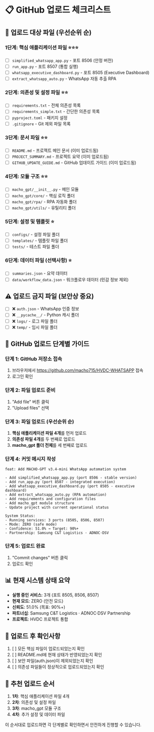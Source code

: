 # 📋 GitHub 업로드 체크리스트

## 🎯 업로드 대상 파일 (우선순위 순)

### 1단계: 핵심 애플리케이션 파일 ⭐⭐⭐
- [ ] `simplified_whatsapp_app.py` - 포트 8506 (안정 버전)
- [ ] `run_app.py` - 포트 8507 (통합 실행)
- [ ] `whatsapp_executive_dashboard.py` - 포트 8505 (Executive Dashboard)
- [ ] `extract_whatsapp_auto.py` - WhatsApp 자동 추출 RPA

### 2단계: 의존성 및 설정 파일 ⭐⭐
- [ ] `requirements.txt` - 전체 의존성 목록
- [ ] `requirements_simple.txt` - 간단한 의존성 목록
- [ ] `pyproject.toml` - 패키지 설정
- [ ] `.gitignore` - Git 제외 파일 목록

### 3단계: 문서 파일 ⭐⭐
- [ ] `README.md` - 프로젝트 메인 문서 (이미 업로드됨)
- [ ] `PROJECT_SUMMARY.md` - 프로젝트 요약 (이미 업로드됨)
- [ ] `GITHUB_UPDATE_GUIDE.md` - GitHub 업데이트 가이드 (이미 업로드됨)

### 4단계: 모듈 구조 ⭐⭐
- [ ] `macho_gpt/__init__.py` - 메인 모듈
- [ ] `macho_gpt/core/` - 핵심 로직 폴더
- [ ] `macho_gpt/rpa/` - RPA 자동화 폴더
- [ ] `macho_gpt/utils/` - 유틸리티 폴더

### 5단계: 설정 및 템플릿 ⭐
- [ ] `configs/` - 설정 파일 폴더
- [ ] `templates/` - 템플릿 파일 폴더
- [ ] `tests/` - 테스트 파일 폴더

### 6단계: 데이터 파일 (선택사항) ⭐
- [ ] `summaries.json` - 요약 데이터
- [ ] `data/workflow_data.json` - 워크플로우 데이터 (민감 정보 제외)

## ⚠️ 업로드 금지 파일 (보안상 중요)
- [ ] ❌ `auth.json` - WhatsApp 인증 정보
- [ ] ❌ `__pycache__/` - Python 캐시 폴더
- [ ] ❌ `logs/` - 로그 파일 폴더
- [ ] ❌ `temp/` - 임시 파일 폴더

## 🔗 GitHub 업로드 단계별 가이드

### 단계 1: GitHub 저장소 접속
1. 브라우저에서 https://github.com/macho715/HVDC-WHATSAPP 접속
2. 로그인 확인

### 단계 2: 파일 업로드 준비
1. "Add file" 버튼 클릭
2. "Upload files" 선택

### 단계 3: 파일 업로드 (우선순위 순)
1. **핵심 애플리케이션 파일 4개**를 먼저 업로드
2. **의존성 파일 4개**를 두 번째로 업로드
3. **macho_gpt 폴더 전체**를 세 번째로 업로드

### 단계 4: 커밋 메시지 작성
```
feat: Add MACHO-GPT v3.4-mini WhatsApp automation system

- Add simplified_whatsapp_app.py (port 8506 - stable version)
- Add run_app.py (port 8507 - integrated execution)
- Add whatsapp_executive_dashboard.py (port 8505 - executive dashboard)
- Add extract_whatsapp_auto.py (RPA automation)
- Add requirements and configuration files
- Add macho_gpt module structure
- Update project with current operational status

System Status:
- Running services: 3 ports (8505, 8506, 8507)
- Mode: ZERO (safe mode)
- Confidence: 51.0% → Target: 90%+
- Partnership: Samsung C&T Logistics · ADNOC·DSV
```

### 단계 5: 업로드 완료
1. "Commit changes" 버튼 클릭
2. 업로드 확인

## 📊 현재 시스템 상태 요약
- **실행 중인 서비스**: 3개 (포트 8505, 8506, 8507)
- **현재 모드**: ZERO (안전 모드)
- **신뢰도**: 51.0% (목표: 90%+)
- **파트너십**: Samsung C&T Logistics · ADNOC·DSV Partnership
- **프로젝트**: HVDC 프로젝트 통합

## 🔧 업로드 후 확인사항
1. [ ] 모든 핵심 파일이 업로드되었는지 확인
2. [ ] README.md에 현재 상태가 반영되었는지 확인
3. [ ] 보안 파일(auth.json)이 제외되었는지 확인
4. [ ] 의존성 파일들이 정상적으로 업로드되었는지 확인

## 🎯 추천 업로드 순서
1. **1차**: 핵심 애플리케이션 파일 4개
2. **2차**: 의존성 및 설정 파일
3. **3차**: macho_gpt 모듈 구조
4. **4차**: 추가 설정 및 데이터 파일

이 순서대로 업로드하면 각 단계별로 확인하면서 안전하게 진행할 수 있습니다. 